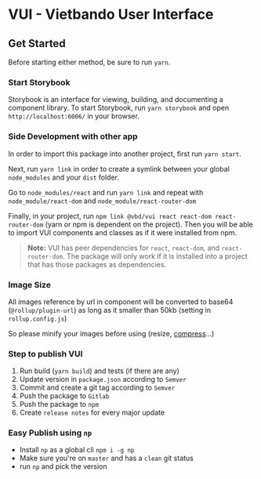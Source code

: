 # VUI - Vietbando User Interface

## Get Started

Before starting either method, be sure to run `yarn`.

### Start Storybook

Storybook is an interface for viewing, building, and documenting a component library. To start Storybook, run `yarn storybook` and open `http://localhost:6006/` in your browser.

### Side Development with other app

In order to import this package into another project, first run `yarn start`.

Next, run `yarn link` in order to create a symlink between your global `node_modules` and your `dist` folder.

Go to `node_modules/react` and run `yarn link` and repeat with `node_module/react-dom` and `node_module/react-router-dom`

Finally, in your project, run `npm link @vbd/vui react react-dom react-router-dom` (yarn or npm is dependent on the project). Then you will be able to import VUI components and classes as if it were installed from npm.

> **Note:** VUI has peer dependencies for `react`, `react-dom`, and `react-router-dom`. The package will only work if it is installed into a project that has those packages as dependencies.

### Image Size

All images reference by url in component will be converted to base64 (`@rollup/plugin-url`) as long as it smaller than 50kb (setting in `rollup.config.js`)

So please minify your images before using (resize, [compress](https://tinypng.com/)...)
### Step to publish VUI
1. Run build (`yarn build`) and tests (if there are any)
2. Update version in `package.json` according to `Semver`
3. Commit and create a git tag according to `Semver`
4. Push the package to `Gitlab`
5. Push the package to `npm`
6. Create `release notes` for every major update

### Easy Publish using `np`
 - Install `np` as a global cli `npm i -g np`
 - Make sure you're on `master` and has a `clean` git status
 - run `np` and pick the version

